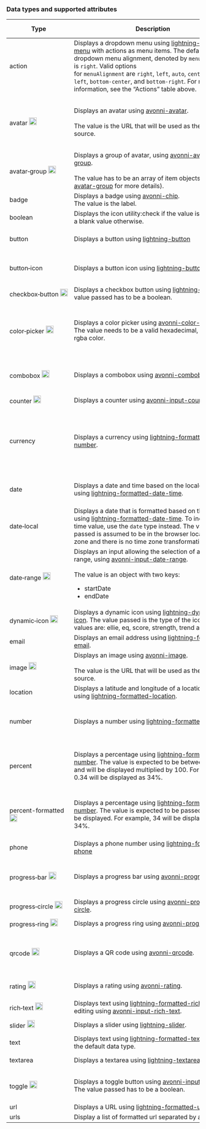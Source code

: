 ### Data types and supported attributes

| **Type**                                                                                                                       | **Description**                                                                                                                                                                                                                                                                                                                                                                                                                                                     | **Supported type attributes**                                                                                                                                 |
| ------------------------------------------------------------------------------------------------------------------------------ | ------------------------------------------------------------------------------------------------------------------------------------------------------------------------------------------------------------------------------------------------------------------------------------------------------------------------------------------------------------------------------------------------------------------------------------------------------------------- | ------------------------------------------------------------------------------------------------------------------------------------------------------------- |
| action                                                                                                                         | Displays a dropdown menu using [lightning-button-menu](https://developer.salesforce.com/docs/component-library/bundle/lightning-datatable/bundle/lightning-button-menu/) with actions as menu items. The default dropdown menu alignment, denoted by `menuAlignment`, is `right`. Valid options for `menuAlignment` are `right`, `left`, `auto`, `center`, `bottom-left`, `bottom-center`, and `bottom-right`. For more information, see the “Actions” table above. | rowActions (required), menuAlignment (defaults to right)                                                                                                      |
| avatar&nbsp;<img src="/assets/images/mini-logo-avonni.png" class="slds-m-bottom_none" width="20" alt="Avonni"/>                | Displays an avatar using [avonni-avatar](/components/avatar).<br><br>The value is the URL that will be used as the image source.                                                                                                                                                                                                                                                                                                                                    | alternativeText, entityIconName, entitySrc, fallbackIconName, initials, size, presence, primaryText, secondaryText, status, variant                           |
| avatar&#8209;group&nbsp;<img src="/assets/images/mini-logo-avonni.png" class="slds-m-bottom_none" width="20" alt="Avonni"/>    | Displays a group of avatar, using [avonni-avatar-group](/components/avatar-group).<br><br>The value has to be an array of item objects (see [avatar-group](/components/avatar-group) for more details).                                                                                                                                                                                                                                                             | actionIconName, layout, maxCount, name, size, variant                                                                                                         |
| badge                                                                                                                          | Displays a badge using [avonni-chip](/components/chip). <br>The value is the label.                                                                                                                                                                                                                                                                                                                                                                                 | variant                                                                                                                                                       |
| boolean                                                                                                                        | Displays the icon utility:check if the value is true, and a blank value otherwise.                                                                                                                                                                                                                                                                                                                                                                                  | N/A                                                                                                                                                           |
| button                                                                                                                         | Displays a button using [lightning-button](https://developer.salesforce.com/docs/component-library/bundle/lightning-datatable/bundle/lightning-button/)                                                                                                                                                                                                                                                                                                             | disabled, iconName, iconPosition, label, name, title, variant                                                                                                 |
| button&#8209;icon                                                                                                              | Displays a button icon using [lightning-button-icon](https://developer.salesforce.com/docs/component-library/bundle/lightning-datatable/bundle/lightning-button-icon/)                                                                                                                                                                                                                                                                                              | alternativeText, class, disabled, iconClass, iconName, name, title, variant                                                                                   |
| checkbox&#8209;button&nbsp;<img src="/assets/images/mini-logo-avonni.png" class="slds-m-bottom_none" width="20" alt="Avonni"/> | Displays a checkbox button using [lightning-input](https://developer.salesforce.com/docs/component-library/bundle/lightning-input/example). The value passed has to be a boolean.                                                                                                                                                                                                                                                                                   | disabled, label, name                                                                                                                                         |
| color&#8209;picker&nbsp;<img src="/assets/images/mini-logo-avonni.png" class="slds-m-bottom_none" width="20" alt="Avonni"/>    | Displays a color picker using [avonni-color-picker](/components/color-picker). The value needs to be a valid hexadecimal, rgb or rgba color.                                                                                                                                                                                                                                                                                                                        | colors, disabled, hideColorInput, label, menuAlignment, menuIconName, menuIconSize, menuVariant, name, opacity, type                                          |
| combobox&nbsp;<img src="/assets/images/mini-logo-avonni.png" class="slds-m-bottom_none" width="20" alt="Avonni"/>              | Displays a combobox using [avonni-combobox](/components/combobox).                                                                                                                                                                                                                                                                                                                                                                                                  | disabled, dropdown-alignment, dropdown-length, is-multi-select, options, placeholder                                                                          |
| counter&nbsp;<img src="/assets/images/mini-logo-avonni.png" class="slds-m-bottom_none" width="20" alt="Avonni"/>               | Displays a counter using [avonni-input-counter](/components/input-counter).                                                                                                                                                                                                                                                                                                                                                                                         | disabled, label, max, min, name, step                                                                                                                         |
| currency                                                                                                                       | Displays a currency using [lightning-formatted-number](https://developer.salesforce.com/docs/component-library/bundle/lightning-datatable/bundle/lightning-formatted-number/).                                                                                                                                                                                                                                                                                      | currencyCode, currencyDisplayAs, minimumIntegerDigits, minimumFractionDigits, maximumFractionDigits, minimumSignificantDigits, maximumSignificantDigits, step |
| date                                                                                                                           | Displays a date and time based on the locale using [lightning-formatted-date-time](https://developer.salesforce.com/docs/component-library/bundle/lightning-datatable/bundle/lightning-formatted-date-time/).                                                                                                                                                                                                                                                       | day, era, hour, hour12, minute, month, second, timeZone, timeZoneName, weekday, year                                                                          |
| date&#8209;local                                                                                                               | Displays a date that is formatted based on the locale using [lightning-formatted-date-time](https://developer.salesforce.com/docs/component-library/bundle/lightning-datatable/bundle/lightning-formatted-date-time/). To include a time value, use the `date` type instead. The value passed is assumed to be in the browser local time zone and there is no time zone transformation.                                                                             | day, month, year                                                                                                                                              |
| date&#8209;range&nbsp;<img src="/assets/images/mini-logo-avonni.png" class="slds-m-bottom_none" width="20" alt="Avonni"/>      | Displays an input allowing the selection of a date range, using [avonni-input-date-range](/components/input-date-range).<br><br>The value is an object with two keys:<ul><li>startDate</li><li>endDate</li></ul>                                                                                                                                                                                                                                                    | dateStyle, disabled, label, labelStartDate, labelEndDate, timeStyle, timezone, type                                                                           |
| dynamic&#8209;icon&nbsp;<img src="/assets/images/mini-logo-avonni.png" class="slds-m-bottom_none" width="20" alt="Avonni"/>    | Displays a dynamic icon using [lightning-dynamic-icon](https://developer.salesforce.com/docs/component-library/bundle/lightning-dynamic-icon/example). The value passed is the type of the icon. Valid values are: ellie, eq, score, strength, trend and waffle.                                                                                                                                                                                                    | alternativeText, option                                                                                                                                       |
| email                                                                                                                          | Displays an email address using [lightning-formatted-email](https://developer.salesforce.com/docs/component-library/bundle/lightning-datatable/bundle/lightning-formatted-email/).                                                                                                                                                                                                                                                                                  | N/A                                                                                                                                                           |
| image&nbsp;<img src="/assets/images/mini-logo-avonni.png" class="slds-m-bottom_none" width="20" alt="Avonni"/>                 | Displays an image using [avonni-image](/components/image).<br><br>The value is the URL that will be used as the image source.                                                                                                                                                                                                                                                                                                                                       | alternativeText, height, sizes, srcset, thumbnail, width                                                                                                      |
| location                                                                                                                       | Displays a latitude and longitude of a location using [lightning-formatted-location](https://developer.salesforce.com/docs/component-library/bundle/lightning-datatable/bundle/lightning-formatted-location/).                                                                                                                                                                                                                                                      | latitude, longitude                                                                                                                                           |
| number                                                                                                                         | Displays a number using [lightning-formatted-number](https://developer.salesforce.com/docs/component-library/bundle/lightning-datatable/bundle/lightning-formatted-number/).                                                                                                                                                                                                                                                                                        | minimumIntegerDigits, minimumFractionDigits, maximumFractionDigits, minimumSignificantDigits, maximumSignificantDigits                                        |
| percent                                                                                                                        | Displays a percentage using [lightning-formatted-number](https://developer.salesforce.com/docs/component-library/bundle/lightning-datatable/bundle/lightning-formatted-number/). The value is expected to be between 0 and 1, and will be displayed multiplied by 100. For example, 0.34 will be displayed as 34%.                                                                                                                                                  | minimumIntegerDigits, minimumFractionDigits, maximumFractionDigits, minimumSignificantDigits, maximumSignificantDigits, step                                  |
| percent-formatted&nbsp;<img src="/assets/images/mini-logo-avonni.png" class="slds-m-bottom_none" width="20" alt="Avonni"/>     | Displays a percentage using [lightning-formatted-number](https://developer.salesforce.com/docs/component-library/bundle/lightning-datatable/bundle/lightning-formatted-number/). The value is expected to be passed as it will be displayed. For example, 34 will be displayed as 34%.                                                                                                                                                                              | minimumIntegerDigits, minimumFractionDigits, maximumFractionDigits, minimumSignificantDigits, maximumSignificantDigits, step                                  |
| phone                                                                                                                          | Displays a phone number using [lightning-formatted-phone](https://developer.salesforce.com/docs/component-library/bundle/lightning-datatable/bundle/lightning-formatted-phone/)                                                                                                                                                                                                                                                                                     | N/A                                                                                                                                                           |
| progress&#8209;bar&nbsp;<img src="/assets/images/mini-logo-avonni.png" class="slds-m-bottom_none" width="20" alt="Avonni"/>    | Displays a progress bar using [avonni-progress-bar](/components/progress-bar).                                                                                                                                                                                                                                                                                                                                                                                      | label, referenceLines, showValue, textured, theme, thickness, valuePrefix, valueSuffix, valuePosition, variant                                                |
| progress&#8209;circle&nbsp;<img src="/assets/images/mini-logo-avonni.png" class="slds-m-bottom_none" width="20" alt="Avonni"/> | Displays a progress circle using [avonni-progress-circle](/components/progress-circle).                                                                                                                                                                                                                                                                                                                                                                             | direction, label, size, thickness, variant                                                                                                                    |
| progress&#8209;ring&nbsp;<img src="/assets/images/mini-logo-avonni.png" class="slds-m-bottom_none" width="20" alt="Avonni"/>   | Displays a progress ring using [avonni-progress-ring](/components/progress-ring).                                                                                                                                                                                                                                                                                                                                                                                   | direction, hideIcon, size, variant                                                                                                                            |
| qrcode&nbsp;<img src="/assets/images/mini-logo-avonni.png" class="slds-m-bottom_none" width="20" alt="Avonni"/>                | Displays a QR code using [avonni-qrcode](/components/qrcode).                                                                                                                                                                                                                                                                                                                                                                                                       | background, borderColor, borderWidth, color, encoding, errorCorrection, padding, size                                                                         |
| rating&nbsp;<img src="/assets/images/mini-logo-avonni.png" class="slds-m-bottom_none" width="20" alt="Avonni"/>                | Displays a rating using [avonni-rating](/components/rating).                                                                                                                                                                                                                                                                                                                                                                                                        | disabled, iconName, iconSize, label, max, min, selection, valueHidden                                                                                         |
| rich&#8209;text&nbsp;<img src="/assets/images/mini-logo-avonni.png" class="slds-m-bottom_none" width="20" alt="Avonni"/>       | Displays text using [lightning-formatted-rich-text](https://developer.salesforce.com/docs/component-library/bundle/lightning-formatted-rich-text/documentation) and editing using [avonni-input-rich-text](https://developer.salesforce.com/docs/component-library/bundle/lightning-input-rich-text/documentation).                                                                                                                                                 | disabled, formats, placeholder, variant                                                                                                                       |
| slider&nbsp;<img src="/assets/images/mini-logo-avonni.png" class="slds-m-bottom_none" width="20" alt="Avonni"/>                | Displays a slider using [lightning-slider](https://developer.salesforce.com/docs/component-library/bundle/lightning-slider/example).                                                                                                                                                                                                                                                                                                                                | disabled, label, max, min, size, step                                                                                                                         |
| text                                                                                                                           | Displays text using [lightning-formatted-text](https://developer.salesforce.com/docs/component-library/bundle/lightning-datatable/bundle/lightning-formatted-text/). This is the default data type.                                                                                                                                                                                                                                                                 | linkify                                                                                                                                                       |
| textarea                                                                                                                       | Displays a textarea using [lightning-textarea](https://developer.salesforce.com/docs/component-library/bundle/lightning-textarea/documentation).                                                                                                                                                                                                                                                                                                                    | maxLength, minLength, placeholder                                                                                                                             |
| toggle&nbsp;<img src="/assets/images/mini-logo-avonni.png" class="slds-m-bottom_none" width="20" alt="Avonni"/>                | Displays a toggle button using [avonni-input-toggle](/components/input-toggle). The value passed has to be a boolean.                                                                                                                                                                                                                                                                                                                                               | disabled, hideMark, label, messageToggleActive, messageToggleInactive, name, size                                                                             |
| url                                                                                                                            | Displays a URL using [lightning-formatted-url](https://developer.salesforce.com/docs/component-library/bundle/lightning-datatable/bundle/lightning-formatted-url/).                                                                                                                                                                                                                                                                                                 | label, target, tooltip                                                                                                                                        |
| urls                                                                                                                           | Display a list of formatted url separated by a comma.                                                                                                                                                                                                                                                                                                                                                                                                               | label, target                                                                                                                                                 |
